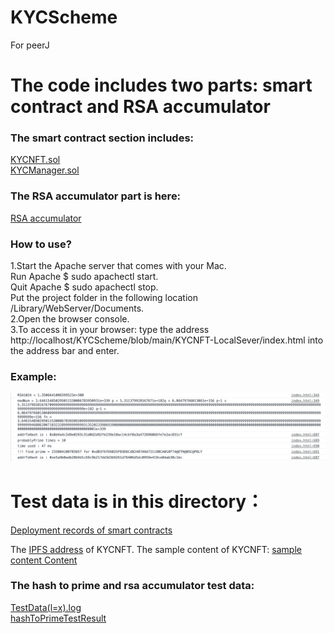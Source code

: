 # KYCScheme
 For peerJ
 
# The code includes two parts: smart contract and RSA accumulator

 ### The smart contract section includes:
 [KYCNFT.sol](https://github.com/ferrarif1/KYCScheme/blob/main/KYCNFT-LocalSever/contracts/KYCNFT.sol "Heading link")  
 [KYCManager.sol](https://github.com/ferrarif1/KYCScheme/blob/main/KYCNFT-LocalSever/contracts/KYCManager.sol "Heading link")
 
 ### The RSA accumulator part is here: 
 [RSA accumulator](https://github.com/ferrarif1/KYCScheme/blob/main/KYCNFT-LocalSever/index.html "Heading link")
 
 ### How to use?
  1.Start the Apache server that comes with your Mac.  
      Run Apache $ sudo apachectl start.  
      Quit Apache $ sudo apachectl stop.  
      Put the project folder in the following location /Library/WebServer/Documents.  
  2.Open the browser console.  
  3.To access it in your browser: type the address http://localhost/KYCScheme/blob/main/KYCNFT-LocalSever/index.html into the address bar and enter.  
  ### Example:
  <div align=center><img src="https://github.com/ferrarif1/KYCScheme/blob/main/KYCNFT-LocalSever/src/pictures/example.png" width="780px"></div>  
    
# Test data is in this directory：
[Deployment records of smart contracts](https://github.com/ferrarif1/KYCScheme/blob/main/Data/Deploy%20smart%20contract.docx "Heading link")  

The [IPFS address](https://gateway.pinata.cloud/ipfs/QmWC7L3Nb2ohLvJoUCqxFtufqAM23Bs8rEw1tRzw1WV7S6 "Heading link") of KYCNFT. 
The sample content of KYCNFT: [sample content Content](https://github.com/ferrarif1/KYCScheme/blob/main/Data/KYCNFTContent.json "Heading link")  
    
### The hash to prime and rsa accumulator test data:  
[TestData(l=x).log](https://github.com/ferrarif1/KYCScheme/tree/main/Data "Heading link")  
[hashToPrimeTestResult](https://github.com/ferrarif1/KYCScheme/blob/main/Data/hashToPrimeTestResult.txt "Heading link")    
